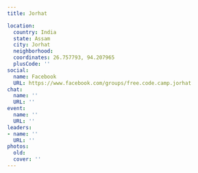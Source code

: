 ```yaml
---
title: Jorhat

location:
  country: India
  state: Assam
  city: Jorhat
  neighborhood: 
  coordinates: 26.757793, 94.207965
  plusCode: ''
social:
  name: Facebook
  URL: https://www.facebook.com/groups/free.code.camp.jorhat
chat:
  name: ''
  URL: ''
event:
  name: ''
  URL: ''
leaders:
- name: ''
  URL: ''
photos:
  old: 
  cover: ''
---
```


